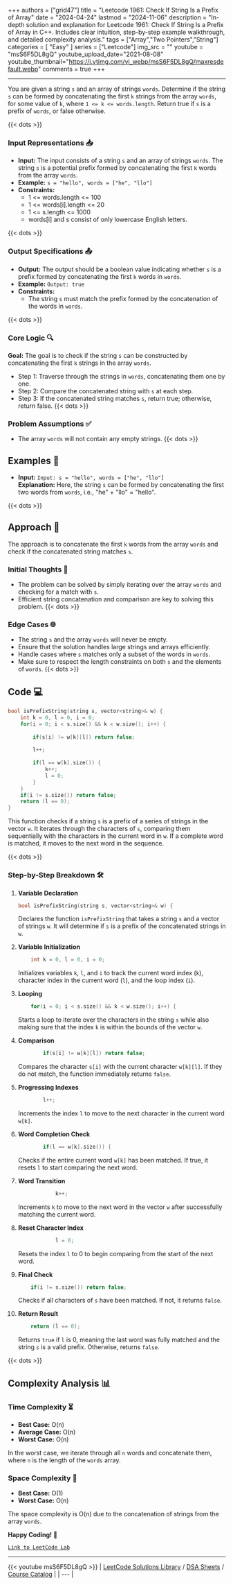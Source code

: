 
+++
authors = ["grid47"]
title = "Leetcode 1961: Check If String Is a Prefix of Array"
date = "2024-04-24"
lastmod = "2024-11-06"
description = "In-depth solution and explanation for Leetcode 1961: Check If String Is a Prefix of Array in C++. Includes clear intuition, step-by-step example walkthrough, and detailed complexity analysis."
tags = ["Array","Two Pointers","String"]
categories = [
    "Easy"
]
series = ["Leetcode"]
img_src = ""
youtube = "msS6F5DL8gQ"
youtube_upload_date="2021-08-08"
youtube_thumbnail="https://i.ytimg.com/vi_webp/msS6F5DL8gQ/maxresdefault.webp"
comments = true
+++



---
You are given a string `s` and an array of strings `words`. Determine if the string `s` can be formed by concatenating the first `k` strings from the array `words`, for some value of `k`, where `1 <= k <= words.length`. Return true if `s` is a prefix of `words`, or false otherwise.
<!--more-->
{{< dots >}}
### Input Representations 📥
- **Input:** The input consists of a string `s` and an array of strings `words`. The string `s` is a potential prefix formed by concatenating the first `k` words from the array `words`.
- **Example:** `s = "hello", words = ["he", "llo"]`
- **Constraints:**
	- 1 <= words.length <= 100
	- 1 <= words[i].length <= 20
	- 1 <= s.length <= 1000
	- words[i] and s consist of only lowercase English letters.

{{< dots >}}
### Output Specifications 📤
- **Output:** The output should be a boolean value indicating whether `s` is a prefix formed by concatenating the first `k` words in `words`.
- **Example:** `Output: true`
- **Constraints:**
	- The string `s` must match the prefix formed by the concatenation of the words in `words`.

{{< dots >}}
### Core Logic 🔍
**Goal:** The goal is to check if the string `s` can be constructed by concatenating the first `k` strings in the array `words`.

- Step 1: Traverse through the strings in `words`, concatenating them one by one.
- Step 2: Compare the concatenated string with `s` at each step.
- Step 3: If the concatenated string matches `s`, return true; otherwise, return false.
{{< dots >}}
### Problem Assumptions ✅
- The array `words` will not contain any empty strings.
{{< dots >}}
## Examples 🧩
- **Input:** `Input: s = "hello", words = ["he", "llo"]`  \
  **Explanation:** Here, the string `s` can be formed by concatenating the first two words from `words`, i.e., "he" + "llo" = "hello".

{{< dots >}}
## Approach 🚀
The approach is to concatenate the first `k` words from the array `words` and check if the concatenated string matches `s`.

### Initial Thoughts 💭
- The problem can be solved by simply iterating over the array `words` and checking for a match with `s`.
- Efficient string concatenation and comparison are key to solving this problem.
{{< dots >}}
### Edge Cases 🌐
- The string `s` and the array `words` will never be empty.
- Ensure that the solution handles large strings and arrays efficiently.
- Handle cases where `s` matches only a subset of the words in `words`.
- Make sure to respect the length constraints on both `s` and the elements of `words`.
{{< dots >}}
## Code 💻
```cpp
bool isPrefixString(string s, vector<string>& w) {
    int k = 0, l = 0, i = 0;
    for(i = 0; i < s.size() && k < w.size(); i++) {
        
        if(s[i] != w[k][l]) return false;
        
        l++;
        
        if(l == w[k].size()) {
            k++;
            l = 0;
        }
    }
    if(i != s.size()) return false;
    return (l == 0);
}
```

This function checks if a string `s` is a prefix of a series of strings in the vector `w`. It iterates through the characters of `s`, comparing them sequentially with the characters in the current word in `w`. If a complete word is matched, it moves to the next word in the sequence.

{{< dots >}}
### Step-by-Step Breakdown 🛠️
1. **Variable Declaration**
	```cpp
	bool isPrefixString(string s, vector<string>& w) {
	```
	Declares the function `isPrefixString` that takes a string `s` and a vector of strings `w`. It will determine if `s` is a prefix of the concatenated strings in `w`.

2. **Variable Initialization**
	```cpp
	    int k = 0, l = 0, i = 0;
	```
	Initializes variables `k`, `l`, and `i` to track the current word index (`k`), character index in the current word (`l`), and the loop index (`i`).

3. **Looping**
	```cpp
	    for(i = 0; i < s.size() && k < w.size(); i++) {
	```
	Starts a loop to iterate over the characters in the string `s` while also making sure that the index `k` is within the bounds of the vector `w`.

4. **Comparison**
	```cpp
	        if(s[i] != w[k][l]) return false;
	```
	Compares the character `s[i]` with the current character `w[k][l]`. If they do not match, the function immediately returns `false`.

5. **Progressing Indexes**
	```cpp
	        l++;
	```
	Increments the index `l` to move to the next character in the current word `w[k]`.

6. **Word Completion Check**
	```cpp
	        if(l == w[k].size()) {
	```
	Checks if the entire current word `w[k]` has been matched. If true, it resets `l` to start comparing the next word.

7. **Word Transition**
	```cpp
	            k++;
	```
	Increments `k` to move to the next word in the vector `w` after successfully matching the current word.

8. **Reset Character Index**
	```cpp
	            l = 0;
	```
	Resets the index `l` to 0 to begin comparing from the start of the next word.

9. **Final Check**
	```cpp
	    if(i != s.size()) return false;
	```
	Checks if all characters of `s` have been matched. If not, it returns `false`.

10. **Return Result**
	```cpp
	    return (l == 0);
	```
	Returns `true` if `l` is 0, meaning the last word was fully matched and the string `s` is a valid prefix. Otherwise, returns `false`.

{{< dots >}}
## Complexity Analysis 📊
### Time Complexity ⏳
- **Best Case:** O(n)
- **Average Case:** O(n)
- **Worst Case:** O(n)

In the worst case, we iterate through all `n` words and concatenate them, where `n` is the length of the `words` array.

### Space Complexity 💾
- **Best Case:** O(1)
- **Worst Case:** O(n)

The space complexity is O(n) due to the concatenation of strings from the array `words`.

**Happy Coding! 🎉**


[`Link to LeetCode Lab`](https://leetcode.com/problems/check-if-string-is-a-prefix-of-array/description/)

---
{{< youtube msS6F5DL8gQ >}}
| [LeetCode Solutions Library](https://grid47.xyz/leetcode/) / [DSA Sheets](https://grid47.xyz/sheets/) / [Course Catalog](https://grid47.xyz/courses/) |
| --- |
